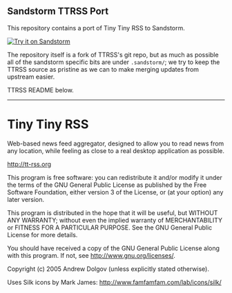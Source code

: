 Sandstorm TTRSS Port
--------------------

This repository contains a port of Tiny Tiny RSS to Sandstorm.

[![Try it on Sandstorm](https://img.shields.io/badge/try-live%20demo-783189.svg)](https://demo.sandstorm.io/appdemo/zj20q6pwy456cmq0k57n1mtqqtky664dfqnhsmf3t36khch5geph)

The repository itself is a fork of TTRSS's git repo, but as much as
possible all of the sandstorm specific bits are under `.sandstorm/`;
we try to keep the TTRSS source as pristine as we can to make merging
updates from upstream easier.

TTRSS README below.

---

Tiny Tiny RSS
=============

Web-based news feed aggregator, designed to allow you to read news from
any location, while feeling as close to a real desktop application as possible.

http://tt-rss.org

This program is free software: you can redistribute it and/or modify
it under the terms of the GNU General Public License as published by
the Free Software Foundation, either version 3 of the License, or
(at your option) any later version.

This program is distributed in the hope that it will be useful,
but WITHOUT ANY WARRANTY; without even the implied warranty of
MERCHANTABILITY or FITNESS FOR A PARTICULAR PURPOSE.  See the
GNU General Public License for more details.

You should have received a copy of the GNU General Public License
along with this program.  If not, see <http://www.gnu.org/licenses/>.

Copyright (c) 2005 Andrew Dolgov (unless explicitly stated otherwise).

Uses Silk icons by Mark James: http://www.famfamfam.com/lab/icons/silk/

